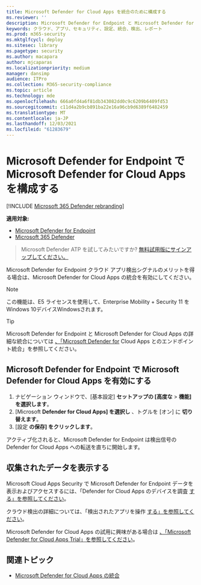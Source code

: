 ```yaml
---
title: Microsoft Defender for Cloud Apps を統合のために構成する
ms.reviewer: ''
description: Microsoft Defender for Endpoint と Microsoft Defender for Cloud Apps との統合を有効にする設定を有効にする方法について説明します。
keywords: クラウド、アプリ、セキュリティ、設定、統合、検出、レポート
ms.prod: m365-security
ms.mktglfcycl: deploy
ms.sitesec: library
ms.pagetype: security
ms.author: macapara
author: mjcaparas
ms.localizationpriority: medium
manager: dansimp
audience: ITPro
ms.collection: M365-security-compliance
ms.topic: article
ms.technology: mde
ms.openlocfilehash: 666a0fd4a6f81db343082dd0c9c6209b6409fd53
ms.sourcegitcommit: c11d4a2b9cb891ba22e16a96cb9d6389f6482459
ms.translationtype: MT
ms.contentlocale: ja-JP
ms.lasthandoff: 12/03/2021
ms.locfileid: "61283679"
---
```

# <a name="configure-microsoft-defender-for-cloud-apps-in-microsoft-defender-for-endpoint"></a>Microsoft Defender for Endpoint で Microsoft Defender for Cloud Apps を構成する

[!INCLUDE [Microsoft 365 Defender rebranding](../../includes/microsoft-defender.md)]

**適用対象:**
- [Microsoft Defender for Endpoint](https://go.microsoft.com/fwlink/p/?linkid=2154037)
- [Microsoft 365 Defender](https://go.microsoft.com/fwlink/?linkid=2118804)

> Microsoft Defender ATP を試してみたいですか? [無料試用版にサインアップしてください。](https://signup.microsoft.com/create-account/signup?products=7f379fee-c4f9-4278-b0a1-e4c8c2fcdf7e&ru=https://aka.ms/MDEp2OpenTrial?ocid=docs-wdatp-exposedapis-abovefoldlink)

Microsoft Defender for Endpoint クラウド アプリ検出シグナルのメリットを得る場合は、Microsoft Defender for Cloud Apps の統合を有効にしてください。

> [!NOTE]
> この機能は、E5 ライセンスを使用して[](https://www.microsoft.com/cloud-platform/enterprise-mobility-security)、Enterprise Mobility + Security 11 をWindows 10デバイスWindowsされます。

> [!TIP]
> Microsoft Defender for Endpoint と Microsoft Defender for Cloud Apps の詳細な統合については [、「Microsoft Defender for](/cloud-app-security/mde-integration) Cloud Apps とのエンドポイント統合」を参照してください。

## <a name="enable-microsoft-defender-for-cloud-apps-in-microsoft-defender-for-endpoint"></a>Microsoft Defender for Endpoint で Microsoft Defender for Cloud Apps を有効にする

1. ナビゲーション ウィンドウで、[基本設定] **セットアップの [高度な** \> **機能] を選択します**。
2. [Microsoft **Defender for Cloud Apps] を選択し** 、トグルを [オン] に **切り替えます**。
3. [設定 **の保存] をクリックします**。

アクティブ化されると、Microsoft Defender for Endpoint は検出信号の Defender for Cloud Apps への転送を直ちに開始します。

## <a name="view-the-data-collected"></a>収集されたデータを表示する

Microsoft Cloud Apps Security で Microsoft Defender for Endpoint データを表示およびアクセスするには、「Defender for Cloud Apps のデバイスを調査 [する」を参照してください](/cloud-app-security/mde-integration#investigate-devices-in-cloud-app-security)。

クラウド検出の詳細については、「検出されたアプリを操作 [する」を参照してください](/cloud-app-security/discovered-apps)。

Microsoft Defender for Cloud Apps の試用に興味がある場合は [、「Microsoft Defender for Cloud Apps Trial」を参照してください](https://signup.microsoft.com/Signup?OfferId=757c4c34-d589-46e4-9579-120bba5c92ed&ali=1)。

## <a name="related-topic"></a>関連トピック

- [Microsoft Defender for Cloud Apps の統合](microsoft-cloud-app-security-integration.md)
